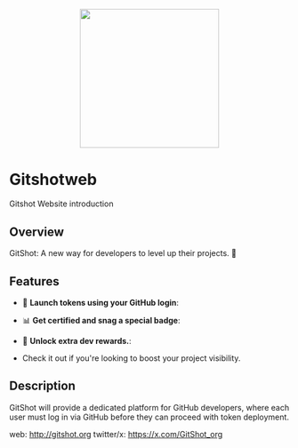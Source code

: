 <h2 align="center">
 <br>
 <img src="![Hyj0v02c_400x400](https://github.com/user-attachments/assets/b5a868d9-37a6-4392-aa8a-8de8cf5e3612)" width="250">
 <br>
</h2>


# Gitshotweb
Gitshot Website introduction


## Overview

GitShot: A new way for developers to level up their projects. 🌟

## Features

- 🤖 **Launch tokens using your GitHub login**: 
- 📊 **Get certified and snag a special badge**:
- 🔄 **Unlock extra dev rewards.**:

- Check it out if you're looking to boost your project visibility.

 ## Description
 GitShot will provide a dedicated platform for GitHub developers, where each user must log in via GitHub before they can proceed with token deployment.

 web: http://gitshot.org
 twitter/x: https://x.com/GitShot_org
 
